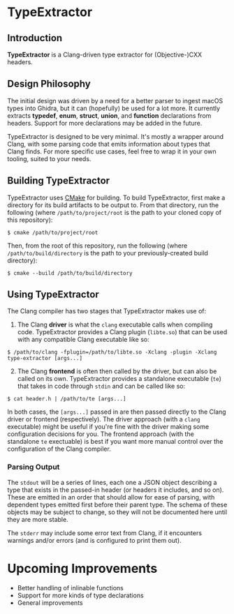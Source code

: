 # TypeExtractor

## Introduction

**TypeExtractor** is a Clang-driven type extractor for (Objective-)CXX headers.

## Design Philosophy

The initial design was driven by a need for a better parser to ingest macOS types into Ghidra, but it can (hopefully) be used for a lot more. It currently extracts **typedef**, **enum**, **struct**, **union**, and **function** declarations from headers. Support for more declarations may be added in the future.

TypeExtractor is designed to be very minimal. It's mostly a wrapper around Clang, with some parsing code that emits information about types that Clang finds. For more specific use cases, feel free to wrap it in your own tooling, suited to your needs.

## Building TypeExtractor

TypeExtractor uses [CMake](https://cmake.org/) for building. To build TypeExtractor, first make a directory for its build artifacts to be output to. From that directory, run the following (where `/path/to/project/root` is the path to your cloned copy of this repository):

```
$ cmake /path/to/project/root
```

Then, from the root of this repository, run the following (where `/path/to/build/directory` is the path to your previously-created build directory):

```
$ cmake --build /path/to/build/directory
```

## Using TypeExtractor

The Clang compiler has two stages that TypeExtractor makes use of:

1. The Clang **driver** is what the `clang` executable calls when compiling code. TypeExtractor provides a Clang plugin (`libte.so`) that can be used with any compatible Clang executable like so:

```
$ /path/to/clang -fplugin=/path/to/libte.so -Xclang -plugin -Xclang type-extractor [args...]
```

2. The Clang **frontend** is often then called by the driver, but can also be called on its own. TypeExtractor provides a standalone executable (`te`) that takes in code through `stdin` and can be called like so:

```
$ cat header.h | /path/to/te [args...]
```

In both cases, the `[args...]` passed in are then passed directly to the Clang driver or frontend (respectively). The driver approach (with a `clang` executable) might be useful if you're fine with the driver making some configuration decisions for you. The frontend approach (with the standalone `te` exectuable) is best if you want more manual control over the configuration of the Clang compiler.

### Parsing Output

The `stdout` will be a series of lines, each one a JSON object describing a type that exists in the passed-in header (or headers it includes, and so on). These are emitted in an order that should allow for ease of parsing, with dependent types emitted first before their parent type. The schema of these objects may be subject to change, so they will not be documented here until they are more stable.

The `stderr` may include some error text from Clang, if it encounters warnings and/or errors (and is configured to print them out).

# Upcoming Improvements

- Better handling of inlinable functions
- Support for more kinds of type declarations
- General improvements
